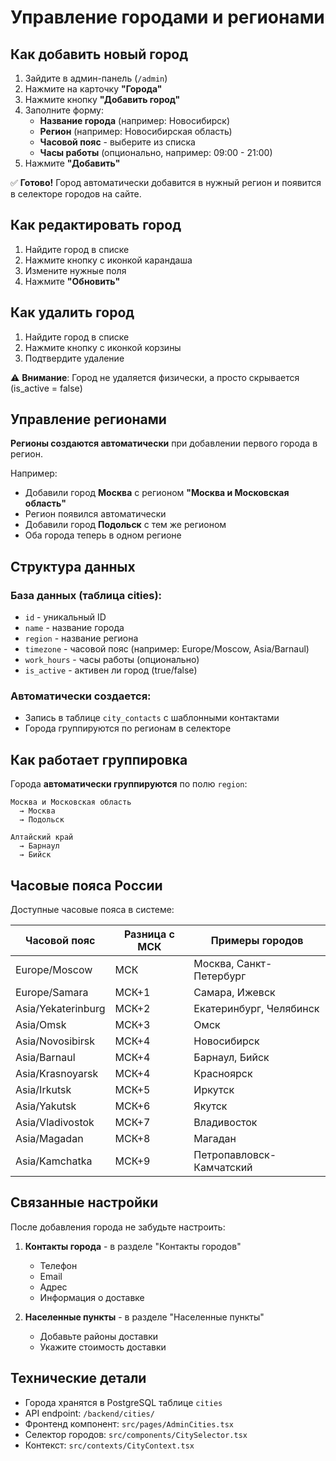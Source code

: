 # Управление городами и регионами

## Как добавить новый город

1. Зайдите в админ-панель (`/admin`)
2. Нажмите на карточку **"Города"**
3. Нажмите кнопку **"Добавить город"**
4. Заполните форму:
   - **Название города** (например: Новосибирск)
   - **Регион** (например: Новосибирская область)
   - **Часовой пояс** - выберите из списка
   - **Часы работы** (опционально, например: 09:00 - 21:00)
5. Нажмите **"Добавить"**

✅ **Готово!** Город автоматически добавится в нужный регион и появится в селекторе городов на сайте.

## Как редактировать город

1. Найдите город в списке
2. Нажмите кнопку с иконкой карандаша
3. Измените нужные поля
4. Нажмите **"Обновить"**

## Как удалить город

1. Найдите город в списке
2. Нажмите кнопку с иконкой корзины
3. Подтвердите удаление

⚠️ **Внимание**: Город не удаляется физически, а просто скрывается (is_active = false)

## Управление регионами

**Регионы создаются автоматически** при добавлении первого города в регион.

Например:
- Добавили город **Москва** с регионом **"Москва и Московская область"**
- Регион появился автоматически
- Добавили город **Подольск** с тем же регионом
- Оба города теперь в одном регионе

## Структура данных

### База данных (таблица cities):
- `id` - уникальный ID
- `name` - название города
- `region` - название региона  
- `timezone` - часовой пояс (например: Europe/Moscow, Asia/Barnaul)
- `work_hours` - часы работы (опционально)
- `is_active` - активен ли город (true/false)

### Автоматически создается:
- Запись в таблице `city_contacts` с шаблонными контактами
- Города группируются по регионам в селекторе

## Как работает группировка

Города **автоматически группируются** по полю `region`:

```
Москва и Московская область
  → Москва
  → Подольск
  
Алтайский край
  → Барнаул
  → Бийск
```

## Часовые пояса России

Доступные часовые пояса в системе:

| Часовой пояс | Разница с МСК | Примеры городов |
|--------------|---------------|-----------------|
| Europe/Moscow | МСК | Москва, Санкт-Петербург |
| Europe/Samara | МСК+1 | Самара, Ижевск |
| Asia/Yekaterinburg | МСК+2 | Екатеринбург, Челябинск |
| Asia/Omsk | МСК+3 | Омск |
| Asia/Novosibirsk | МСК+4 | Новосибирск |
| Asia/Barnaul | МСК+4 | Барнаул, Бийск |
| Asia/Krasnoyarsk | МСК+4 | Красноярск |
| Asia/Irkutsk | МСК+5 | Иркутск |
| Asia/Yakutsk | МСК+6 | Якутск |
| Asia/Vladivostok | МСК+7 | Владивосток |
| Asia/Magadan | МСК+8 | Магадан |
| Asia/Kamchatka | МСК+9 | Петропавловск-Камчатский |

## Связанные настройки

После добавления города не забудьте настроить:

1. **Контакты города** - в разделе "Контакты городов"
   - Телефон
   - Email
   - Адрес
   - Информация о доставке

2. **Населенные пункты** - в разделе "Населенные пункты"
   - Добавьте районы доставки
   - Укажите стоимость доставки

## Технические детали

- Города хранятся в PostgreSQL таблице `cities`
- API endpoint: `/backend/cities/`
- Фронтенд компонент: `src/pages/AdminCities.tsx`
- Селектор городов: `src/components/CitySelector.tsx`
- Контекст: `src/contexts/CityContext.tsx`
